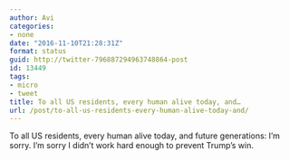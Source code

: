 ```yaml
---
author: Avi
categories:
- none
date: "2016-11-10T21:28:31Z"
format: status
guid: http://twitter-796887294963748864-post
id: 13449
tags:
- micro
- tweet
title: To all US residents, every human alive today, and…
url: /post/to-all-us-residents-every-human-alive-today-and/
---
```

To all US residents, every human alive today, and future generations: I’m sorry. I’m sorry I didn’t work hard enough to prevent Trump’s win.
